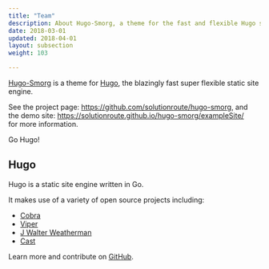 ```yaml
---
title: "Team"
description: About Hugo-Smorg, a theme for the fast and flexible Hugo static site generator
date: 2018-03-01
updated: 2018-04-01
layout: subsection
weight: 103

---
```


[Hugo-Smorg](https://solutionroute.github.io/hugo-smorg/) is a theme for
[Hugo](https://gohugo.io/), the blazingly fast super flexible static site
engine.

See the project page: https://github.com/solutionroute/hugo-smorg, and  
the demo site: https://solutionroute.github.io/hugo-smorg/exampleSite/  
for more information.

Go Hugo!

## Hugo

Hugo is a static site engine written in Go.


It makes use of a variety of open source projects including:

* [Cobra](https://github.com/spf13/cobra)
* [Viper](https://github.com/spf13/viper)
* [J Walter Weatherman](https://github.com/spf13/jWalterWeatherman)
* [Cast](https://github.com/spf13/cast)

Learn more and contribute on [GitHub](https://github.com/gohugoio).
